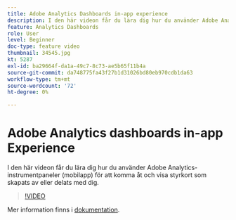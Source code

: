 ```yaml
---
title: Adobe Analytics Dashboards in-app experience
description: I den här videon får du lära dig hur du använder Adobe Analytics-instrumentpaneler (mobilapp) för att komma åt och visa styrkort som skapats av eller delats med dig.
feature: Analytics Dashboards
role: User
level: Beginner
doc-type: feature video
thumbnail: 34545.jpg
kt: 5287
exl-id: ba29664f-da1a-49c7-8c73-ae5b65f11b4a
source-git-commit: da748775fa43f27b1d31026bd80eb970cdb1da63
workflow-type: tm+mt
source-wordcount: '72'
ht-degree: 0%

---
```


# Adobe Analytics dashboards in-app Experience

I den här videon får du lära dig hur du använder Adobe Analytics-instrumentpaneler (mobilapp) för att komma åt och visa styrkort som skapats av eller delats med dig.

>[!VIDEO](https://video.tv.adobe.com/v/34545/?quality=12)

Mer information finns i [dokumentation](https://experienceleague.adobe.com/docs/analytics/analyze/mobapp/home.html?lang=en).
